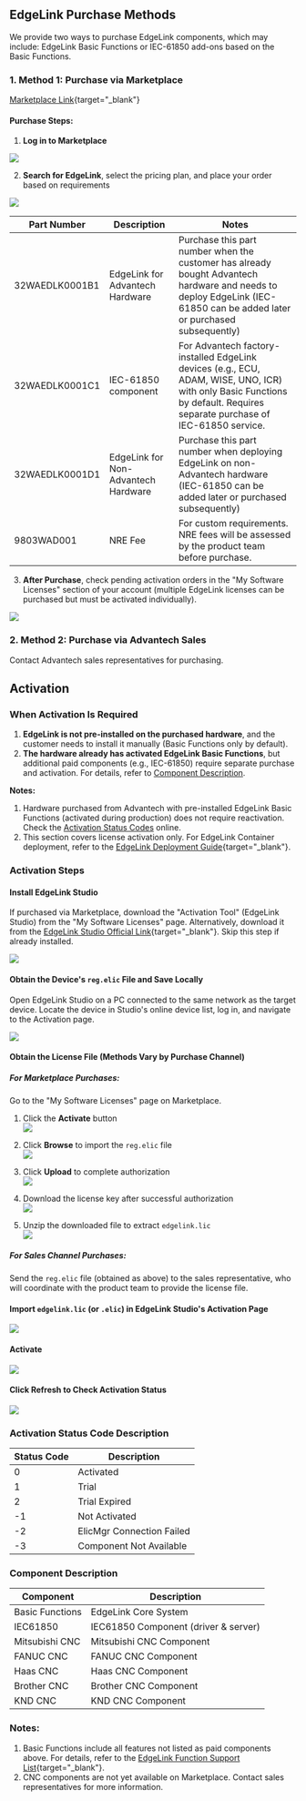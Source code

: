 ## EdgeLink Purchase Methods

We provide two ways to purchase EdgeLink components, which may include: EdgeLink Basic Functions or IEC-61850 add-ons based on the Basic Functions.

### 1. Method 1: Purchase via Marketplace  
[Marketplace Link](https://wise-iot.advantech.com/en-us/marketplace){target="_blank"}

#### Purchase Steps:  
1. **Log in to Marketplace**  

![](login_mkp.png)

2. **Search for EdgeLink**, select the pricing plan, and place your order based on requirements  

![](pricing_mkp.png)

| Part Number     | Description                              | Notes                                                                 |  
|-----------------|------------------------------------------|-----------------------------------------------------------------------|  
| 32WAEDLK0001B1 | EdgeLink for Advantech Hardware          | Purchase this part number when the customer has already bought Advantech hardware and needs to deploy EdgeLink (IEC-61850 can be added later or purchased subsequently) |  
| 32WAEDLK0001C1 | IEC-61850 component                      | For Advantech factory-installed EdgeLink devices (e.g., ECU, ADAM, WISE, UNO, ICR) with only Basic Functions by default. Requires separate purchase of IEC-61850 service. |  
| 32WAEDLK0001D1 | EdgeLink for Non-Advantech Hardware      | Purchase this part number when deploying EdgeLink on non-Advantech hardware (IEC-61850 can be added later or purchased subsequently) |  
| 9803WAD001     | NRE Fee                                  | For custom requirements. NRE fees will be assessed by the product team before purchase. |  

3. **After Purchase**, check pending activation orders in the "My Software Licenses" section of your account (multiple EdgeLink licenses can be purchased but must be activated individually).  

![](MyLicense.png)

### 2. Method 2: Purchase via Advantech Sales  
Contact Advantech sales representatives for purchasing.  

## Activation

### When Activation Is Required

1. **EdgeLink is not pre-installed on the purchased hardware**, and the customer needs to install it manually (Basic Functions only by default).  
2. **The hardware already has activated EdgeLink Basic Functions**, but additional paid components (e.g., IEC-61850) require separate purchase and activation. For details, refer to [Component Description](#component-description).

**Notes:**  
1. Hardware purchased from Advantech with pre-installed EdgeLink Basic Functions (activated during production) does not require reactivation. Check the [Activation Status Codes](#activation-status-code-description) online.  
2. This section covers license activation only. For EdgeLink Container deployment, refer to the [EdgeLink Deployment Guide](https://www.advantech.com.cn/zh-cn/support/details/manual?id=1-2BBA3OC){target="_blank"}.

### Activation Steps

#### Install EdgeLink Studio

If purchased via Marketplace, download the "Activation Tool" (EdgeLink Studio) from the "My Software Licenses" page. Alternatively, download it from the [EdgeLink Studio Official Link](https://www.advantech.com.cn/zh-cn/support/details/utility?id=1-28QPAEB){target="_blank"}. Skip this step if already installed.  

![](ActivationTool.png)

#### Obtain the Device's `reg.elic` File and Save Locally

Open EdgeLink Studio on a PC connected to the same network as the target device. Locate the device in Studio's online device list, log in, and navigate to the Activation page.  

![](Activation_Studio_main.png)

#### Obtain the License File (Methods Vary by Purchase Channel)

##### For Marketplace Purchases:
Go to the "My Software Licenses" page on Marketplace.  

1. Click the **Activate** button  
![](Active_mkp.png)

2. Click **Browse** to import the `reg.elic` file  
![](import_reg_mkp.png)

3. Click **Upload** to complete authorization  
![](upload_mkp.png)

4. Download the license key after successful authorization  
![](active_success.png)

5. Unzip the downloaded file to extract `edgelink.lic`  
![](License_key.png)  

##### For Sales Channel Purchases:
Send the `reg.elic` file (obtained as above) to the sales representative, who will coordinate with the product team to provide the license file.  

#### Import `edgelink.lic` (or `.elic`) in EdgeLink Studio's Activation Page

![](import_key_studio.png)

#### Activate

![](activate_studio.png)

#### Click **Refresh** to Check Activation Status

![](status_studio.png)

### Activation Status Code Description

| Status Code | Description               |  
|-------------|---------------------------|  
| 0           | Activated                 |  
| 1           | Trial                     |  
| 2           | Trial Expired             |  
| -1          | Not Activated             |  
| -2          | ElicMgr Connection Failed |  
| -3          | Component Not Available   |  

### Component Description

| Component       | Description                          |  
|-----------------|--------------------------------------|  
| Basic Functions | EdgeLink Core System                |  
| IEC61850        | IEC61850 Component (driver & server)|  
| Mitsubishi CNC  | Mitsubishi CNC Component            |  
| FANUC CNC       | FANUC CNC Component                 |  
| Haas CNC        | Haas CNC Component                  |  
| Brother CNC     | Brother CNC Component               |  
| KND CNC         | KND CNC Component                   |  

### Notes:  
1. Basic Functions include all features not listed as paid components above. For details, refer to the [EdgeLink Function Support List](https://www.advantech.com.cn/zh-cn/support/details/manual?id=1-2BLS919){target="_blank"}.  
2. CNC components are not yet available on Marketplace. Contact sales representatives for more information.  
